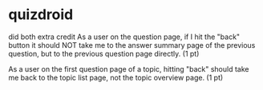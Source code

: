 # quizdroid

did both extra credit As a user on the question page, if I hit the "back" button it should NOT take me to the answer summary page of the previous question, but to the previous question page directly. (1 pt)

As a user on the first question page of a topic, hitting "back" should take me back to the topic list page, not the topic overview page. (1 pt)
